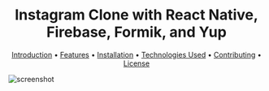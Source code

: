 <h1 align="center">
  Instagram Clone with React Native, Firebase, Formik, and Yup
  <br>
</h1>

<p align="center">
  <a href="#key-features">Introduction</a> •
  <a href="#how-to-use">Features</a> •
  <a href="#download">Installation</a> •
  <a href="#credits">Technologies Used</a> •
  <a href="#related">Contributing</a> •
  <a href="#license">License</a>
</p>

![screenshot](https://github.com/garretthanberg/Instagram-Clone/assets/115447682/7780c415-e44b-420e-bf60-187e2d874acb)
